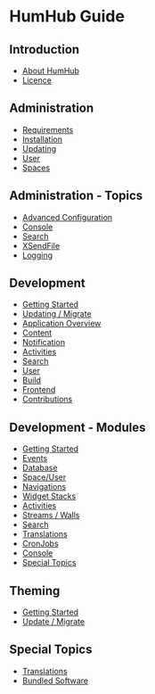 HumHub Guide 
============

Introduction
------------
* [About HumHub](intro-index.md)
* [Licence](intro-licence.md)

Administration
---------------

* [Requirements](admin-requirements.md)
* [Installation](admin-installation.md)
* [Updating](admin-updating.md)
* [User](admin-user.md)
* [Spaces](admin-spaces.md)

Administration - Topics
-------------------------
* [Advanced Configuration](admin-adv-config.md)
* [Console](admin-adv-console.md)
* [Search](admin-adv-search.md)
* [XSendFile](admin-adv-xsendfile.md)
* [Logging](admin-adv-logging.md)

Development
---------------------

* [Getting Started](dev-index.md)
* [Updating / Migrate](dev-migrate.md)
* [Application Overview](dev-overview.md)
* [Content](dev-content.md)
* [Notification](dev-notifications.md)
* [Activities](dev-environment.md)
* [Search](dev-environment.md)
* [User](dev-environment.md)
* [Build](dev-environment.md)
* [Frontend](dev-javascript.md)
* [Contributions](dev-contributing.md)


Development - Modules
---------------------

* [Getting Started](dev-module-index.md)
* [Events](dev-module-events.md)
* [Database](dev-module-db.md)
* [Space/User](dev-module-spaceuser.md)
* [Navigations](dev-module-menus.md)
* [Widget Stacks](dev-module-stack.md)
* [Activities](dev-module-activities.md)
* [Streams / Walls](dev-module-stream.md)
* [Search](dev-module-search.md)
* [Translations](dev-module-i18n.md)
* [CronJobs](dev-module-cron.md)
* [Console](dev-module-console.md)
* [Special Topics](dev-module-special-topics.md)

Theming
-------

* [Getting Started](theming-index.md)
* [Update / Migrate](theming-migrate.md)


Special Topics
--------------

* [Translations](special-translations.md)
* [Bundled Software](special-bundled_software.md)

